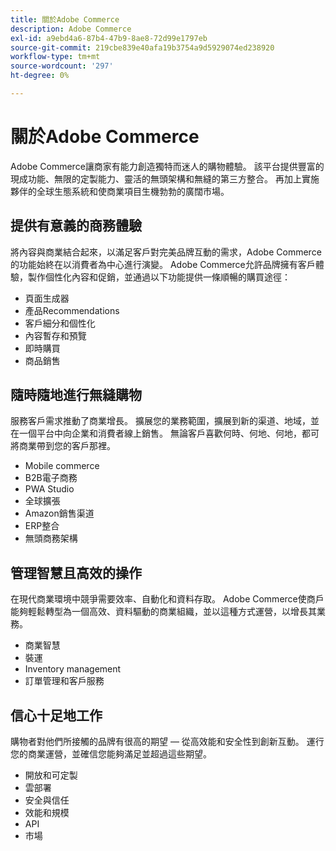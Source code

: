 ```yaml
---
title: 關於Adobe Commerce
description: Adobe Commerce
exl-id: a9ebd4a6-87b4-47b9-8ae8-72d99e1797eb
source-git-commit: 219cbe839e40afa19b3754a9d5929074ed238920
workflow-type: tm+mt
source-wordcount: '297'
ht-degree: 0%

---
```


# 關於Adobe Commerce

Adobe Commerce讓商家有能力創造獨特而迷人的購物體驗。 該平台提供豐富的現成功能、無限的定製能力、靈活的無頭架構和無縫的第三方整合。 再加上實施夥伴的全球生態系統和使商業項目生機勃勃的廣闊市場。

## 提供有意義的商務體驗

將內容與商業結合起來，以滿足客戶對完美品牌互動的需求，Adobe Commerce的功能始終在以消費者為中心進行演變。 Adobe Commerce允許品牌擁有客戶體驗，製作個性化內容和促銷，並通過以下功能提供一條順暢的購買途徑：

- 頁面生成器
- 產品Recommendations
- 客戶細分和個性化
- 內容暫存和預覽
- 即時購買
- 商品銷售

## 隨時隨地進行無縫購物

服務客戶需求推動了商業增長。 擴展您的業務範圍，擴展到新的渠道、地域，並在一個平台中向企業和消費者線上銷售。 無論客戶喜歡何時、何地、何地，都可將商業帶到您的客戶那裡。

- Mobile commerce
- B2B電子商務
- PWA Studio
- 全球擴張
- Amazon銷售渠道
- ERP整合
- 無頭商務架構

## 管理智慧且高效的操作

在現代商業環境中競爭需要效率、自動化和資料存取。 Adobe Commerce使商戶能夠輕鬆轉型為一個高效、資料驅動的商業組織，並以這種方式運營，以增長其業務。

- 商業智慧
- 裝運
- Inventory management
- 訂單管理和客戶服務

## 信心十足地工作

購物者對他們所接觸的品牌有很高的期望 — 從高效能和安全性到創新互動。 運行您的商業運營，並確信您能夠滿足並超過這些期望。

- 開放和可定製
- 雲部署
- 安全與信任
- 效能和規模
- API
- 市場
